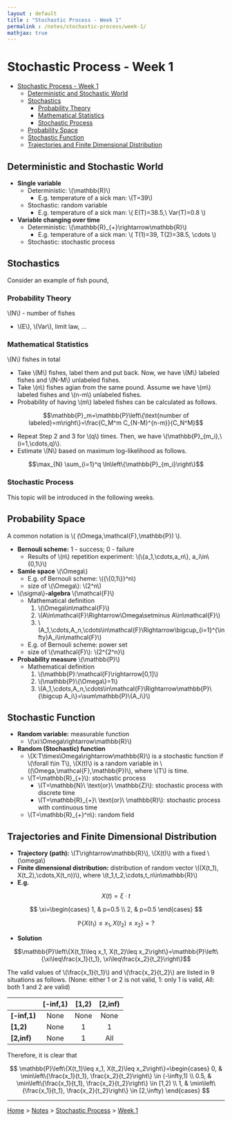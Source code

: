 ```yaml
---
layout : default
title : "Stochastic Process - Week 1"
permalink : /notes/stochastic-process/week-1/
mathjax: true
---
```


<script src="https://cdnjs.cloudflare.com/ajax/libs/mathjax/2.7.6/MathJax.js?config=TeX-MML-AM_CHTML" async="" type="text/javascript"> </script>

# Stochastic Process - Week 1

- [Stochastic Process - Week 1](#stochastic-process---week-1)
  - [Deterministic and Stochastic World](#deterministic-and-stochastic-world)
  - [Stochastics](#stochastics)
    - [Probability Theory](#probability-theory)
    - [Mathematical Statistics](#mathematical-statistics)
    - [Stochastic Process](#stochastic-process)
  - [Probability Space](#probability-space)
  - [Stochastic Function](#stochastic-function)
  - [Trajectories and Finite Dimensional Distribution](#trajectories-and-finite-dimensional-distribution)

## Deterministic and Stochastic World

- **Single variable**
  - Deterministic: \\(\mathbb{R}\\)
    - E.g. temperature of a sick man: \\(T=39\\)
  - Stochastic: random variable
    - E.g. temperature of a sick man: \\( E(T)=38.5,\ Var(T)=0.8 \\)
- **Variable changing over time**
  - Deterministic: \\(\mathbb{R}_{+}\rightarrow\mathbb{R}\\)
    - E.g. temperature of a sick man: \\( T(1)=39, T(2)=38.5, \cdots \\)
  - Stochastic: stochastic process

## Stochastics 

Consider an example of fish pound,

### Probability Theory

\\(N\\) - number of fishes

- \\(E\\), \\(Var\\), limit law, ...

### Mathematical Statistics

\\(N\\) fishes in total

- Take \\(M\\) fishes, label them and put back. Now, we have \\(M\\) labeled fishes and \\(N-M\\) unlabeled fishes.
- Take \\(n\\) fishes agian from the same pound. Assume we have \\(m\\) labeled fishes and \\(n-m\\) unlabeled fishes.
- Probability of having \\(m\\) labeled fishes can be calculated as follows.

$$\mathbb{P}_m=\mathbb{P}\left\{\text{number of labeled}=m\right\}=\frac{C_M^m C_{N-M}^{n-m}}{C_N^M}$$

- Repeat Step 2 and 3 for \\(q\\) times. Then, we have \\(\mathbb{P}_{m_i},\ (i=1,\cdots,q)\\).
- Estimate \\(N\\) based on maximum log-likelihood as follows.

$$\max_{N} \sum_{i=1}^q \ln\left\{\mathbb{P}_{m_i}\right\}$$

### Stochastic Process

This topic will be introduced in the following weeks.

## Probability Space

A common notation is \\( (\Omega,\mathcal{F},\mathbb{P}) \\).

- **Bernouli scheme:** 1 - success; 0 - failure
  - Results of \\(n\\) repetition experiment: \\(\\{a_1,\cdots,a_n\\}, a_i\in\\{0,1\\}\\)
- **Samle space** \\(\Omega\\)
  - E.g. of Bernouli scheme: \\({\\{0,1\\}}^n\\)
  - size of \\(\Omega\\): \\(2^n\\)
- \\(\sigma\\)**-algebra** \\(\mathcal{F}\\)
  - Mathematical definition
    1. \\(\Omega\in\mathcal{F}\\)
    2. \\(A\in\mathcal{F}\Rightarrow\Omega\setminus A\in\mathcal{F}\\)
    3. \\(A_1,\cdots,A_n,\cdots\in\mathcal{F}\Rightarrow\bigcup_{i=1}^{\infty}A_i\in\mathcal{F}\\)
  - E.g. of Bernouli scheme: power set
  - size of \\(\mathcal{F}\\): \\(2^{2^n}\\)
- **Probability measure** \\(\mathbb{P}\\)
  - Mathematical definition
    1. \\(\mathbb{P}:\mathcal{F}\rightarrow[0,1]\\)
    2. \\(\mathbb{P}\\{\Omega\\}=1\\)
    3. \\(A_1,\cdots,A_n,\cdots\in\mathcal{F}\Rightarrow\mathbb{P}\\{\bigcup A_i\\}=\sum\mathbb{P}\\{A_i\\}\\)

## Stochastic Function

- **Random variable:** measurable function
  - \\(\xi:\Omega\rightarrow\mathbb{R}\\)
- **Random (Stochastic) function**
  - \\(X:T\times\Omega\rightarrow\mathbb{R}\\) is a stochastic function if \\(\forall t\in T\\), \\(X(t)\\) is a random variable in \\((\Omega,\mathcal{F},\mathbb{P})\\), where \\(T\\) is time.
  - \\(T=\mathbb{R}_{+}\\): stochastic process
    - \\(T=\mathbb{N}\ \text{or}\ \mathbb{Z}\\): stochastic process with discrete time
    - \\(T=\mathbb{R}_{+}\ \text{or}\ \mathbb{R}\\): stochastic process with continuous time
  - \\(T=\mathbb{R}_{+}^n\\): random field

## Trajectories and Finite Dimensional Distribution

- **Trajectory (path):** \\(T\rightarrow\mathbb{R}\\), \\(X(t)\\) with a fixed \\(\omega\\)
- **Finite dimensional distribution:** distribution of random vector \\((X(t_1), X(t_2),\cdots,X(t_n))\\), where \\(t_1,t_2,\cdots,t_n\in\mathbb{R}\\)
- **E.g.**

$$X(t)=\xi\cdot t$$

$$
\xi=\begin{cases}
1, & p=0.5 \\
2, & p=0.5
\end{cases}
$$

$$\mathbb{P}\left\{X(t_1)\leq x_1, X(t_2)\leq x_2\right\}=?$$

- **Solution**

$$\mathbb{P}\left\{X(t_1)\leq x_1, X(t_2)\leq x_2\right\}=\mathbb{P}\left\{\xi\leq\frac{x_1}{t_1}, \xi\leq\frac{x_2}{t_2}\right\}$$

The valid values of \\(\frac{x_1}{t_1}\\) and \\(\frac{x_2}{t_2}\\) are listed in 9 situations as follows. (None: either 1 or 2 is not valid, 1: only 1 is valid, All: both 1 and 2 are valid)

|            | [-inf,1) | [1,2) | [2,inf) |
| ---------- | :---: | :---: | :-----: |
|**[-inf,1)**| None  | None  | None    |
|**[1,2)**   | None  | 1     | 1       |
|**[2,inf)** | None  | 1     | All     |

Therefore, it is clear that

$$
\mathbb{P}\left\{X(t_1)\leq x_1, X(t_2)\leq x_2\right\}=\begin{cases}
0, & \min\left\{\frac{x_1}{t_1}, \frac{x_2}{t_2}\right\} \in (-\infty,1) \\
0.5, & \min\left\{\frac{x_1}{t_1}, \frac{x_2}{t_2}\right\} \in [1,2) \\
1, & \min\left\{\frac{x_1}{t_1}, \frac{x_2}{t_2}\right\} \in [2,\infty)
\end{cases}
$$

---

[Home](/) > [Notes](/notes/) > [Stochastic Process](/notes/stochastic-process/) > [Week 1](/notes/stochastic-process/week-1/)